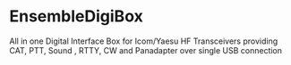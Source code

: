 # EnsembleDigiBox
All in one Digital Interface Box for Icom/Yaesu HF Transceivers providing CAT, PTT, Sound , RTTY, CW and Panadapter  over single USB connection
